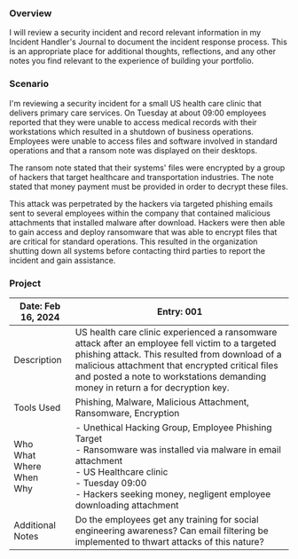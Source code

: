 ### Overview

I will review a security incident and record relevant information in my Incident Handler's Journal to document the incident response process. This is an appropriate place for additional thoughts, reflections, and any other notes you find relevant to the experience of building your portfolio.

### Scenario

I'm reviewing a security incident for a small US health care clinic that delivers primary care services. On Tuesday at about 09:00 employees reported that they were unable to access medical records with their workstations which resulted in a shutdown of business operations. Employees were unable to access files and software involved in standard operations and that a ransom note was displayed on their desktops. 

The ransom note stated that their systems' files were encrypted by a group of hackers that target healthcare and transportation industries. The note stated that money payment must be provided in order to decrypt these files.

This attack was perpetrated by the hackers via targeted phishing emails sent to several employees within the company that contained malicious attachments that installed malware after download. Hackers were then able to gain access and deploy ransomware that was able to encrypt files that are critical for standard operations. This resulted in the organization shutting down all systems before contacting third parties to report the incident and gain assistance. 

### Project

| Date: Feb 16, 2024 | Entry: 001 |
| ---- | ---- |
| Description | US health care clinic experienced a ransomware attack after an employee fell victim to a targeted phishing attack. This resulted from download of a malicious attachment that encrypted critical files and posted a note to workstations demanding money in return a for decryption key. |
| Tools Used | Phishing, Malware, Malicious Attachment, Ransomware, Encryption |
| Who<br>What<br>Where<br>When<br>Why | - Unethical Hacking Group, Employee Phishing Target<br>- Ransomware was installed via malware in email attachment<br>- US Healthcare clinic<br>- Tuesday 09:00<br>- Hackers seeking money, negligent employee downloading attachment |
| Additional Notes | Do the employees get any training for social engineering awareness? Can email filtering be implemented to thwart attacks of this nature? |
 